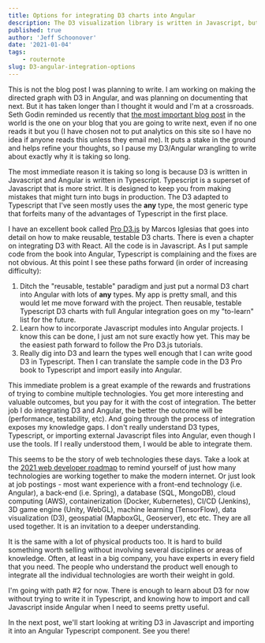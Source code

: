 ```yaml
---
title: Options for integrating D3 charts into Angular
description: The D3 visualization library is written in Javascript, but Angular is written in Typescript.  Options for getting Angular to use and recognize D3 code.
published: true
author: 'Jeff Schoonover'
date: '2021-01-04'
tags:
    - routernote
slug: D3-angular-integration-options
---
```


This is not the blog post I was planning to write.  I am working on making the directed graph with D3 in Angular, and was planning on documenting that next.  But it has taken longer than I thought it would and I'm at a crossroads.  Seth Godin reminded us recently that [the most important blog post](https://seths.blog/2020/12/the-most-important-blog-post/) in the world is the one on your blog that you are going to write next, even if no one reads it but you (I have chosen not to put analytics on this site so I have no idea if anyone reads this unless they email me).  It puts a stake in the ground and helps refine your thoughts, so I pause my D3/Angular wrangling to write about exactly why it is taking so long.

The most immediate reason it is taking so long is because D3 is written in Javascript and Angular is written in Typescript.  Typescript is a superset of Javascript that is more strict.  It is designed to keep you from making mistakes that might turn into bugs in production.  The D3 adapted to Typescript that I've seen mostly uses the **any** type, the most generic type that forfeits many of the advantages of Typescript in the first place.  

I have an excellent book called [Pro D3.js](https://play.google.com/store/books/details?id=DCe7DwAAQBAJ) by Marcos Iglesias that goes into detail on how to make reusable, testable D3 charts.  There is even a chapter on integrating D3 with React.  All the code is in Javascript.  As I put sample code from the book into Angular, Typescript is complaining and the fixes are not obvious.  At this point I see these paths forward (in order of increasing difficulty):

1. Ditch the "reusable, testable" paradigm and just put a normal D3 chart into Angular with lots of **any** types.  My app is pretty small, and this would let me move forward with the project.  Then reusable, testable Typescript D3 charts with full Angular integration goes on my "to-learn" list for the future.
2. Learn how to incorporate Javascript modules into Angular projects.  I know this can be done, I just am not sure exactly how yet.  This may be the easiest path forward to follow the Pro D3.js tutorials.
3. Really dig into D3 and learn the types well enough that I can write good D3 in Typescript.  Then I can translate the sample code in the D3 Pro book to Typescript and import easily into Angular.

This immediate problem is a great example of the rewards and frustrations of trying to combine multiple technologies.  You get more interesting and valuable outcomes, but you pay for it with the cost of integration.  The better job I do integrating D3 and Angular, the better the outcome will be (performance, testability, etc).  And going through the process of integration exposes my knowledge gaps.  I don't really understand D3 types, Typescript, or importing external Javascript files into Angular, even though I use the tools.  If I really understood them, I would be able to integrate them.  

This seems to be the story of web technologies these days.  Take a look at the [2021 web developer roadmap](https://levelup.gitconnected.com/the-2020-web-developer-roadmap-76503ddfb327) to remind yourself of just how many technologies are working together to make the modern internet.  Or just look at job postings - most want experience with a front-end technology (i.e. Angular), a back-end (i.e. Spring), a database (SQL, MongoDB), cloud computing (AWS), containerization (Docker, Kubernetes), CI/CD (Jenkins), 3D game engine (Unity, WebGL), machine learning (TensorFlow), data visualization (D3), geospatial (MapboxGL, Geoserver), etc etc.  They are all used together.  It is an invitation to a deeper understanding.  

It is the same with a lot of physical products too.  It is hard to build something worth selling without involving several disciplines or areas of knowledge.  Often, at least in a big company, you have experts in every field that you need.  The people who understand the product well enough to integrate all the individual technologies are worth their weight in gold.

I'm going with path #2 for now.  There is enough to learn about D3 for now without trying to write it in Typescript, and knowing how to import and call Javascript inside Angular when I need to seems pretty useful.

In the next post, we'll start looking at writing D3 in Javascript and importing it into an Angular Typescript component.  See you there!
